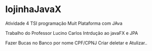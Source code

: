 lojinhaJavaX
============

Atividade 4 TSI programação Muit Plataforma com JAva


Trabalho do Professor Lucino Carlos
Intrdução ao javaFX e JPA

Fazer Bucas no Banco por nome CPF/CPNJ
Criar deletar e Atulizar..
